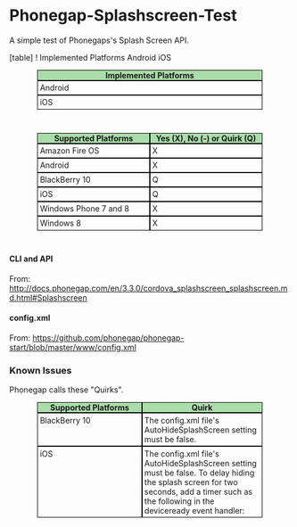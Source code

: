 <style>
.table {width:80%;margin:1em 5% 3em 10%;}
.tr {width:100%;display:table-row;}
.tr:hover {background-color:#EEE8AA; /* #FF69B4 Hot Pink - Thanks Paul */}
.th {
max-width:300px; /* This is a hack */
width:33%;
text-align:center;
display:table-cell;
border:solid black 1px;
overflow:auto;
font-weight:bold;
background-color:#aaddaa;
}
.td {
max-width:300px; /* This is a hack */
width:33%;
text-align:left;
display:table-cell;
border:solid black 1px;
overflow:auto;
padding:0.25em;
}
.td:hover {background-color:#FFD700; /* Gold */}

@media only screen and (min-width:321px) and (max-width:600px) {
.table {width:90%; margin:1em 2% 3em 5%;}
.th {min-width:150px;font-size:medium;} /* This is a hack */
.td {min-width:150px;font-size:medium;} /* This is a hack */
}

@media only screen and (max-width:320px) {
.table {width:90%; margin:1em 2% 3em 5%;}
.tr {display:inline-block;}
.th {display:table-cell;min-width:120px;font-size:small;}
.td {display:table-cell;min-width:120px;font-size:small;}
}

</style>
# Phonegap-Splashscreen-Test
A simple test of Phonegaps's Splash Screen API.

[table]
! Implemented Platforms
Android
iOS
<div class=table>
	<div class=tr>
		<div class="th"> Implemented Platforms </div>
	</div>
	<div class=tr>
		<div class="td"> Android </div>
	</div>
	<div class=tr>
		<div class="td"> iOS </div>
	</div>
</div>
<div class=table>
	<div class=tr>
		<div class="th"> Supported Platforms </div><div class="th"> Yes (X), No (-) or Quirk (Q) </div>
	</div>
	<div class=tr>
		<div class="td"> Amazon Fire OS </div><div class="td"> X </div>
	</div>
	<div class=tr>
		<div class="td"> Android </div><div class="td"> X </div>
	</div>
	<div class=tr>
		<div class="td"> BlackBerry 10 </div><div class="td"> Q </div>
	</div>
	<div class=tr>
		<div class="td"> iOS </div><div class="td"> Q </div>
	</div>
	<div class=tr>
		<div class="td"> Windows Phone 7 and 8 </div><div class="td"> X </div>
	</div>
	<div class=tr>
		<div class="td"> Windows 8 </div><div class="td"> X </div>
	</div>
</div>

#### CLI and API ####
From: http://docs.phonegap.com/en/3.3.0/cordova_splashscreen_splashscreen.md.html#Splashscreen

#### config.xml ####
From: https://github.com/phonegap/phonegap-start/blob/master/www/config.xml

### Known Issues ###
Phonegap calls these "Quirks".

<div class=table>
	<div class=tr>
		<div class="th"> Supported Platforms </div><div class="th"> Quirk </div>
	</div>
	<div class=tr>
		<div class="td"> BlackBerry 10 </div><div class="td"> The config.xml file's AutoHideSplashScreen setting must be false. </div>
	</div>
	<div class=tr>
		<div class="td"> iOS </div><div class="td"> The config.xml file's AutoHideSplashScreen setting must be false. To delay hiding the splash screen for two seconds, add a timer such as the following in the deviceready event handler: </div>
	</div>
</div>
